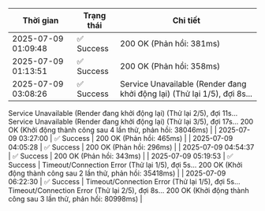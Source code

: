 | Thời gian | Trạng thái | Chi tiết |
|---|---|---|
| 2025-07-09 01:09:48 | ✅ Success | 200 OK (Phản hồi: 381ms) |
| 2025-07-09 01:13:51 | ✅ Success | 200 OK (Phản hồi: 358ms) |
| 2025-07-09 03:08:26 | ✅ Success | Service Unavailable (Render đang khởi động lại) (Thử lại 1/5), đợi 8s...
Service Unavailable (Render đang khởi động lại) (Thử lại 2/5), đợi 11s...
Service Unavailable (Render đang khởi động lại) (Thử lại 3/5), đợi 17s...
200 OK (Khởi động thành công sau 4 lần thử, phản hồi: 38046ms) |
| 2025-07-09 03:27:00 | ✅ Success | 200 OK (Phản hồi: 465ms) |
| 2025-07-09 04:05:28 | ✅ Success | 200 OK (Phản hồi: 296ms) |
| 2025-07-09 04:54:37 | ✅ Success | 200 OK (Phản hồi: 343ms) |
| 2025-07-09 05:19:53 | ✅ Success | Timeout/Connection Error (Thử lại 1/5), đợi 5s...
200 OK (Khởi động thành công sau 2 lần thử, phản hồi: 35418ms) |
| 2025-07-09 06:22:30 | ✅ Success | Timeout/Connection Error (Thử lại 1/5), đợi 5s...
Timeout/Connection Error (Thử lại 2/5), đợi 8s...
200 OK (Khởi động thành công sau 3 lần thử, phản hồi: 80998ms) |
